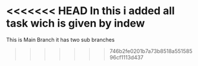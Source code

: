 <<<<<<< HEAD
In this i added all task wich is given by indew
=======
This is Main Branch it has two sub branches 
>>>>>>> 746b2fe0201b7a73b8518a55158596cf1113d437
